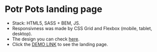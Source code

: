 # Potr Pots landing page
- Stack: HTML5, SASS + BEM, JS.<br>
- Responsivness was made by CSS Grid and Flexbox (mobile, tablet, desktop).<br>
- The design you can check [here](https://www.figma.com/file/50zgLU65Mcd3MisFHMfLfx/POTR-POTS_FE-students).<br>
- Click the [DEMO LINK](https://rodiontseva.github.io/Potr-Pots-landing-page) to see the landing page.
